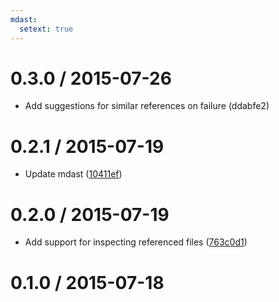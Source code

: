```yaml
---
mdast:
  setext: true
---
```


<!--lint disable no-multiple-toplevel-headings-->

0.3.0 / 2015-07-26
==================

*   Add suggestions for similar references on failure (ddabfe2)

0.2.1 / 2015-07-19
==================

*   Update mdast ([10411ef](https://github.com/wooorm/mdast-validate-links/commit/10411ef))

0.2.0 / 2015-07-19
==================

*   Add support for inspecting referenced files ([763c0d1](https://github.com/wooorm/mdast-validate-links/commit/763c0d1))

0.1.0 / 2015-07-18
==================
